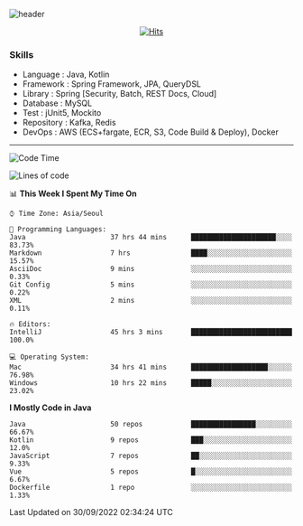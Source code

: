 <!-- Github Profile Readme로 프로필 꾸미기 : https://zzsza.github.io/development/2020/07/10/make-github-profile-readme/ -->

<!-- github theme -->
  <!-- 
    ![header](https://capsule-render.vercel.app/api?type=slice&color=e0f0e3&height=150&section=header&text=beasy&fontSize=45)
  -->
  ![header](https://capsule-render.vercel.app/api?type=soft&color=e0f0e3&height=150&section=header&text=Choi-YongSeok&fontSize=55&animation=twinkling)


<!-- hits count : https://hits.seeyoufarm.com/ -->
<div align=center>
    
  [![Hits](https://hits.seeyoufarm.com/api/count/incr/badge.svg?url=https%3A%2F%2Fgithub.com%2Fchoi-ys&count_bg=%2379C83D&title_bg=%23555555&icon=&icon_color=%23E7E7E7&title=hits&edge_flat=false)](https://hits.seeyoufarm.com)

</div>


<!-- Committed Top Lang -->
<div align=center>
</div>


### Skills
 - Language : Java, Kotlin
 - Framework : Spring Framework, JPA, QueryDSL
 - Library : Spring [Security, Batch, REST Docs, Cloud]
 - Database : MySQL
 - Test : jUnit5, Mockito
 - Repository : Kafka, Redis
 - DevOps : AWS (ECS+fargate, ECR, S3, Code Build & Deploy), Docker

---

<!--START_SECTION:waka-->
![Code Time](http://img.shields.io/badge/Code%20Time-2%2C994%20hrs%2054%20mins-blue)

![Lines of code](https://img.shields.io/badge/From%20Hello%20World%20I%27ve%20Written-337%20Thousand%20lines%20of%20code-blue)

📊 **This Week I Spent My Time On** 

```text
⌚︎ Time Zone: Asia/Seoul

💬 Programming Languages: 
Java                     37 hrs 44 mins      █████████████████████░░░░   83.73% 
Markdown                 7 hrs               ████░░░░░░░░░░░░░░░░░░░░░   15.57% 
AsciiDoc                 9 mins              ░░░░░░░░░░░░░░░░░░░░░░░░░   0.33% 
Git Config               5 mins              ░░░░░░░░░░░░░░░░░░░░░░░░░   0.22% 
XML                      2 mins              ░░░░░░░░░░░░░░░░░░░░░░░░░   0.11%

🔥 Editors: 
IntelliJ                 45 hrs 3 mins       █████████████████████████   100.0%

💻 Operating System: 
Mac                      34 hrs 41 mins      ███████████████████░░░░░░   76.98% 
Windows                  10 hrs 22 mins      █████░░░░░░░░░░░░░░░░░░░░   23.02%

```

**I Mostly Code in Java** 

```text
Java                     50 repos            ████████████████░░░░░░░░░   66.67% 
Kotlin                   9 repos             ███░░░░░░░░░░░░░░░░░░░░░░   12.0% 
JavaScript               7 repos             ██░░░░░░░░░░░░░░░░░░░░░░░   9.33% 
Vue                      5 repos             █░░░░░░░░░░░░░░░░░░░░░░░░   6.67% 
Dockerfile               1 repo              ░░░░░░░░░░░░░░░░░░░░░░░░░   1.33%

```



 Last Updated on 30/09/2022 02:34:24 UTC
<!--END_SECTION:waka-->

<!-- 
![footer](https://capsule-render.vercel.app/api?section=footer&type=slice&color=e0f0e3)
-->

